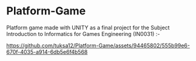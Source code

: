 # Platform-Game
Platform game made with UNITY as a final project for the Subject Introduction to Informatics for Games Engineering (IN0031)
:-

https://github.com/tuksa12/Platform-Game/assets/94465802/555b99e6-670f-4035-a914-6db5e6f4b568

